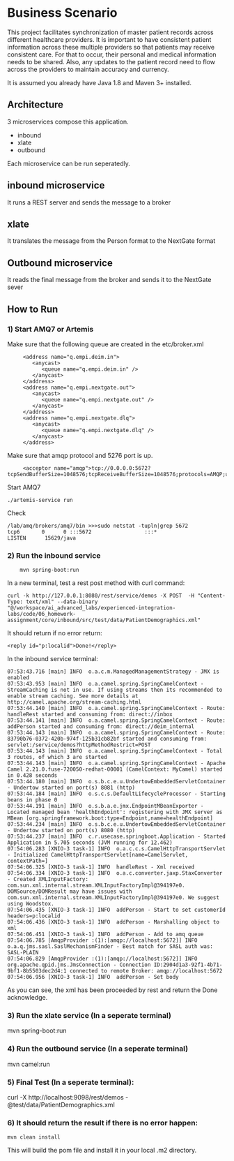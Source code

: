 # Business Scenario 
This project facilitates synchronization of master patient records across different healthcare providers. It is important to have consistent patient information across these multiple providers so that patients may receive consistent care. For that to occur, their personal and medical information needs to be shared. Also, any updates to the patient record need to flow across the providers to maintain accuracy and currency.

It is assumed you already have Java 1.8 and Maven 3+ installed.

## Architecture
3 microservices compose this application. 
* inbound
* xlate
* outbound

Each microservice can be run seperatedly.

## inbound microservice
It runs a REST server and sends the message to a broker

## xlate
It translates the message from the Person format to the NextGate format

## Outbound microservice
It reads the final message from the broker and sends it to the NextGate sever

## How to Run
### 1) Start AMQ7 or Artemis

Make sure that the following queue are created in the etc/broker.xml

         <address name="q.empi.deim.in">
            <anycast>
               <queue name="q.empi.deim.in" />
            </anycast>
         </address>
         <address name="q.empi.nextgate.out">
            <anycast>
               <queue name="q.empi.nextgate.out" />
            </anycast>
         </address>
         <address name="q.empi.nextgate.dlq">
            <anycast>
               <queue name="q.empi.nextgate.dlq" />
            </anycast>
         </address>

Make sure that amqp protocol and 5276 port is up.

 <!-- AMQP Acceptor.  Listens on default AMQP port for AMQP traffic.-->
         <acceptor name="amqp">tcp://0.0.0.0:5672?tcpSendBufferSize=1048576;tcpReceiveBufferSize=1048576;protocols=AMQP;useEpoll=true;amqpCredits=1000;amqpLowCredits=300</acceptor>

Start AMQ7

    ./artemis-service run

Check

    /lab/amq/brokers/amq7/bin >>>sudo netstat -tupln|grep 5672
    tcp6       0      0 :::5672                 :::*                    LISTEN      15629/java

### 2) Run the inbound service
    
        mvn spring-boot:run

In a new terminal, test a rest post method with curl command:
        
    curl -k http://127.0.0.1:8080/rest/service/demos -X POST  -H "Content-Type: text/xml" --data-binary "@/workspace/ai_advanced_labs/experienced-integration-labs/code/06_homework-assignment/core/inbound/src/test/data/PatientDemographics.xml" 
    
It should return if no error return:

    <reply id="p:localid">Done!</reply>

In the inbound service terminal:

    07:53:43.716 [main] INFO  o.a.c.m.ManagedManagementStrategy - JMX is enabled
    07:53:43.953 [main] INFO  o.a.camel.spring.SpringCamelContext - StreamCaching is not in use. If using streams then its recommended to enable stream caching. See more details at http://camel.apache.org/stream-caching.html
    07:53:44.140 [main] INFO  o.a.camel.spring.SpringCamelContext - Route: handleRest started and consuming from: direct://inbox
    07:53:44.141 [main] INFO  o.a.camel.spring.SpringCamelContext - Route: addPerson started and consuming from: direct://deim_internal
    07:53:44.143 [main] INFO  o.a.camel.spring.SpringCamelContext - Route: 83790b76-0372-420b-974f-125b31cb82bf started and consuming from: servlet:/service/demos?httpMethodRestrict=POST
    07:53:44.143 [main] INFO  o.a.camel.spring.SpringCamelContext - Total 3 routes, of which 3 are started
    07:53:44.143 [main] INFO  o.a.camel.spring.SpringCamelContext - Apache Camel 2.21.0.fuse-720050-redhat-00001 (CamelContext: MyCamel) started in 0.428 seconds
    07:53:44.180 [main] INFO  o.s.b.c.e.u.UndertowEmbeddedServletContainer - Undertow started on port(s) 8081 (http)
    07:53:44.184 [main] INFO  o.s.c.s.DefaultLifecycleProcessor - Starting beans in phase 0
    07:53:44.191 [main] INFO  o.s.b.a.e.jmx.EndpointMBeanExporter - Located managed bean 'healthEndpoint': registering with JMX server as MBean [org.springframework.boot:type=Endpoint,name=healthEndpoint]
    07:53:44.234 [main] INFO  o.s.b.c.e.u.UndertowEmbeddedServletContainer - Undertow started on port(s) 8080 (http)
    07:53:44.237 [main] INFO  c.r.usecase.springboot.Application - Started Application in 5.705 seconds (JVM running for 12.462)
    07:54:06.283 [XNIO-3 task-1] INFO  o.a.c.c.s.CamelHttpTransportServlet - Initialized CamelHttpTransportServlet[name=CamelServlet, contextPath=]
    07:54:06.325 [XNIO-3 task-1] INFO  handleRest - Xml received
    07:54:06.334 [XNIO-3 task-1] INFO  o.a.c.converter.jaxp.StaxConverter - Created XMLInputFactory: com.sun.xml.internal.stream.XMLInputFactoryImpl@394197e0. DOMSource/DOMResult may have issues with com.sun.xml.internal.stream.XMLInputFactoryImpl@394197e0. We suggest using Woodstox.
    07:54:06.435 [XNIO-3 task-1] INFO  addPerson - Start to set customerId headers=p:localid
    07:54:06.436 [XNIO-3 task-1] INFO  addPerson - Marshalling object to xml
    07:54:06.451 [XNIO-3 task-1] INFO  addPerson - Add to amq queue
    07:54:06.785 [AmqpProvider :(1):[amqp://localhost:5672]] INFO  o.a.q.jms.sasl.SaslMechanismFinder - Best match for SASL auth was: SASL-PLAIN
    07:54:06.829 [AmqpProvider :(1):[amqp://localhost:5672]] INFO  org.apache.qpid.jms.JmsConnection - Connection ID:2904d1a3-92f1-4b71-9bf1-8b5503dec2d4:1 connected to remote Broker: amqp://localhost:5672
    07:54:06.956 [XNIO-3 task-1] INFO  addPerson - Set body

As you can see, the xml has been proceeded by rest and return the Done acknowledge.

### 3) Run the xlate service (In a seperate terminal)
mvn spring-boot:run

### 4) Run the outbound service (In a seperate terminal)
mvn camel:run

### 5) Final Test (In a seperate terminal):
curl -X http://localhost:9098/rest/demos -@test/data/PatientDemographics.xml

### 6) It should return the result if there is no error happen:


~~~
mvn clean install
~~~
This will build the pom file and install it in your local .m2 directory.


